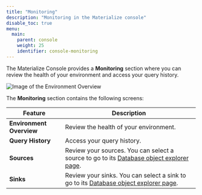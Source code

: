 ```yaml
---
title: "Monitoring"
description: "Monitoring in the Materialize console"
disable_toc: true
menu:
  main:
    parent: console
    weight: 25
    identifier: console-monitoring
---
```


The Materialize Console provides a
**Monitoring** section where you can review the health of your environment and
access your query history.

![Image of the Environment Overview](/images/console/console-environment-overview.png "Environment overview")

The **Monitoring** section contains the following screens:

| Feature | Description |
|---------|-------------|
| **Environment Overview** | Review the health of your environment. |
| **Query History** | Access your query history. |
| **Sources** | Review your sources. You can select a source to go to its [Database object explorer page](/console/data/). |
| **Sinks** | Review your sinks. You can select a sink to go to its [Database object explorer page](/console/data/). |

